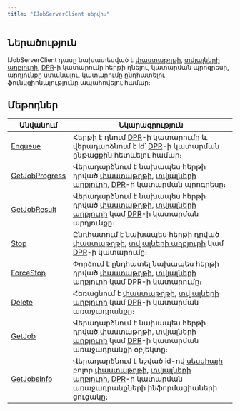 ```yaml
---
title: "IJobServerClient սերվիս"
---
```


## Ներածություն

IJobServerClient դասը նախատեսված է [փաստաթղթի](../definitions/document.md), [տվյալների աղբյուրի](../definitions/ds.md), [DPR](../definitions/dpr.md)-ի կատարումը հերթի դնելու, կատարման պրոգրեսը, արդյունքը ստանալու, կատարումը ընդհատելու ֆունկցիոնալությունը ապահովելու համար։

## Մեթոդներ

| Անվանում | Նկարագրություն |
|----------|----------------|
| [Enqueue](IJobServerClient/Enqueue.md) | Հերթի է դնում [DPR](../definitions/dpr.md)-ի կատարումը և վերադարձնում է Id՝ [DPR](../definitions/dpr.md)-ի կատարման ընթացքին հետևելու համար։ |
| [GetJobProgress](IJobServerClient/GetJobProgress.md) | Վերադարձնում է նախապես հերթի դրված [փաստաթղթի](../definitions/document.md), [տվյալների աղբյուրի](../definitions/ds.md), [DPR](../definitions/dpr.md)-ի կատարման պրոգրեսը։ |
| [GetJobResult](IJobServerClient/GetJobResult.md) | Վերադարձնում է նախապես հերթի դրված [փաստաթղթի](../definitions/document.md), [տվյալների աղբյուրի](../definitions/ds.md) կամ [DPR](../definitions/dpr.md)-ի կատարման արդյունքը։ |
| [Stop](IJobServerClient/Stop.md) | Ընդհատում է նախապես հերթի դրված [փաստաթղթի](../definitions/document.md), [տվյալների աղբյուրի](../definitions/ds.md) կամ [DPR](../definitions/dpr.md)-ի կատարումը։ |
| [ForceStop](IJobServerClient/ForceStop.md) | Փորձում է ընդհատել նախապես հերթի դրված [փաստաթղթի](../definitions/document.md), [տվյալների աղբյուրի](../definitions/ds.md) կամ [DPR](../definitions/dpr.md)-ի կատարումը։ |
| [Delete](IJobServerClient/Delete.md) | Հեռացնում է [փաստաթղթի](../definitions/document.md), [տվյալների աղբյուրի](../definitions/ds.md) կամ [DPR](../definitions/dpr.md)-ի կատարման առաջադրանքը։ |
| [GetJob](IJobServerClient/GetJob.md) | Վերադարձնում է նախապես հերթի դրված [փաստաթղթի](../definitions/document.md), [տվյալների աղբյուրի](../definitions/ds.md) կամ [DPR](../definitions/dpr.md)-ի կատարման առաջադրանքի օբյեկտը։ |
| [GetJobsInfo](IJobServerClient/GetJobsInfo.md) | Վերադարձնում է նշված id-ով [սեսսիայի](../types/SessionInfo.md) բոլոր [փաստաթղթի](../definitions/document.md), [տվյալների աղբյուրի](../definitions/ds.md), [DPR](../definitions/dpr.md)-ի կատարման առաջադրանքների ինֆորմացիաների ցուցակը։ |
